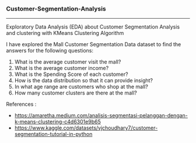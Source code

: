 ### Customer-Segmentation-Analysis

---------------------

Exploratory Data Analysis (EDA) about Customer Segmentation Analysis and clustering with KMeans Clustering Algorithm

I have explored the Mall Customer Segmentation Data dataset to find the answers for the following questions:
1. What is the average customer visit the mall?
2. What is the average customer income?
3. What is the Spending Score of each customer?
4. How is the data distribution so that it can provide insight?
5. In what age range are customers who shop at the mall?
6. How many customer clusters are there at the mall?

References : 
- https://amaretha.medium.com/analisis-segmentasi-pelanggan-dengan-k-means-clustering-c4d6301e9b65
- https://www.kaggle.com/datasets/vjchoudhary7/customer-segmentation-tutorial-in-python
